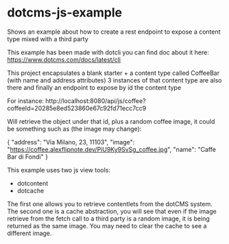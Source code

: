 # dotcms-js-example
Shows an example about how to create a rest endpoint to expose a content type mixed with a third party

This example has been made with dotcli you can find doc about it here:
https://www.dotcms.com/docs/latest/cli

This project encapsulates a blank starter + a content type called CoffeeBar (with name and address attributes)
3 instances of that content type are also there and finally an endpoint to expose by id the content type

For instance:
http://localhost:8080/api/js/coffee?coffeeId=20285e8ed523860e67c92fd71ecc7cc9

Will retrieve the object under that id, plus a random coffee image, it could be 
something such as (the image may change):

{
"address": "Via Milano, 23, 11103",
"image": "https://coffee.alexflipnote.dev/PiU9Ky9SvSg_coffee.jpg",
"name": "Caffe Bar di Fondi"
}

This example uses two js view tools:

- dotcontent
- dotcache

The first one allows you to retrieve contentlets from the dotCMS system.
The second one is a cache abstraction, you will see that even if the image retrieve 
from the fetch call to a third party is a random image, it is being returned as the same image.
You may need to clear the cache to see a different image.

